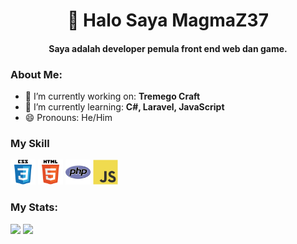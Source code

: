<h1 align="center">👋 Halo Saya MagmaZ37</h2>

<h4 align="center">Saya adalah developer pemula front end web dan game.</h4>

<h3>About Me:</h3>

- 🔭 I’m currently working on: **Tremego Craft**
- 🌱 I’m currently learning: **C#, Laravel, JavaScript**
- 😄 Pronouns: He/Him

<h3>My Skill</h3>
<div>
    <img src="https://raw.githubusercontent.com/devicons/devicon/master/icons/css3/css3-original-wordmark.svg" width="40px">
    <img src="https://raw.githubusercontent.com/devicons/devicon/master/icons/html5/html5-original-wordmark.svg" width="40px">
    <img src="https://raw.githubusercontent.com/devicons/devicon/master/icons/php/php-original.svg" width="40px">
    <img src="https://raw.githubusercontent.com/devicons/devicon/master/icons/javascript/javascript-original.svg" width="40px">
</div>

<h3>My Stats:</h3>
<img src="https://github-readme-stats.vercel.app/api?username=MagmaZ3637&show_icons=true&theme=prussian" />
<img src="https://github-readme-stats.vercel.app/api/top-langs/?username=MagmaZ3637&layout=donut-vertical&theme=prussian" />


